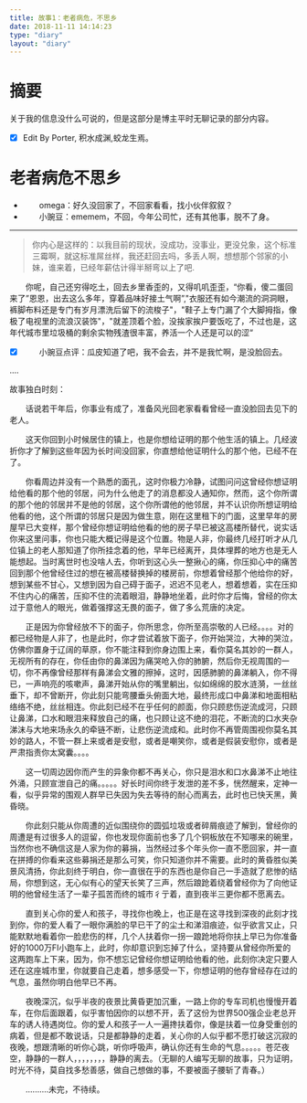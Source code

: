 ```yaml
---
title: 故事1：老者病危，不思乡
date: 2018-11-11 14:14:23
type: "diary"
layout: "diary"
---
```


# 摘要

关于我的信息没什么可说的，但是这部分是博主平时无聊记录的部分内容。

- [x] Edit By Porter, 积水成渊,蛟龙生焉。

<!-- more -->

# 老者病危不思乡

* &emsp;&emsp;omega：好久没回家了，不回家看看，找小伙伴叙叙？ 
* &emsp;&emsp;小豌豆：ememem，不回，今年公司忙，还有其他事，脱不了身。

-------

> 你内心是这样的：以我目前的现状，没成功，没事业，更没兑象，这个标准三霉啊，就这标准屌丝样，我还赶回去吗，多丢人啊，想想那个邻家的小妹，谁来着，已经年薪估计得半掰弯以上了吧.

&emsp;&emsp;你呢，自己还穷得吃土，回去乡里香歪的，又得叽叽歪歪，“你看，傻二蛋回来了”恩恩，出去这么多年，穿着品味好接土气啊”,"衣服还有如今潮流的洞洞眼，裤脚布料还是专门有岁月漂洗后留下的流梭子"，"鞋子上专门漏了个大脚拇指，像极了电视里的流浪汉装饰"，"就差顶着个脸，没挨家挨户要饭吃了，不过也是，这年代城市里垃圾桶的剩余实物残渣很丰富，养活一个人还是可以的涩“

- [x] &emsp;&emsp;小豌豆点评：瓜皮知道了吧，我不会去，并不是我忙啊，是没脸回去。

....

故事独白时刻：

&emsp;&emsp;话说若干年后，你事业有成了，准备风光回老家看看曾经一直没脸回去见下的老人。

&emsp;&emsp;这天你回到小时候居住的镇上，也是你想给证明的那个他生活的镇上。几经波折你才了解到这些年因为长时间没回家，你直想给他证明什么的那个他，已经不在了。

&emsp;&emsp;你看周边并没有一个熟悉的面孔，这时你极力冷静，试图问问这曾经你想证明给他看的那个他的邻居，问为什么他走了的消息都没人通知你，然而，这个你所谓的那个他的邻居并不是他的邻居，这个你所谓他的他邻居，并不认识你所想证明给他看的他，这个所谓的邻居只是因为做生意，刚在这里租下的门面，这里早年的房屋早已大变样，那个曾经你想证明给他看的他的房子早已被这高楼所替代，说实话你来这里问事，你也只能大概记得是这个位置。物是人非，你最终几经打听才从几位镇上的老人那知道了你所挂念着的他，早年已经离开，具体埋葬的地方也是无人能想起。当时离世时也没啥人去，你听到这心头一整揪心的痛，你压抑心中的痛苦回到那个他曾经住过的想在被高楼替换掉的楼房前，你想着曾经那个他给你的好，想到某些不甘心，又想到因为自己碍于面子，迟迟不见老人，想着想着，实在压抑不住内心的痛苦，压抑不住的流着眼泪，静静地坐着，此时你才后悔，曾经的你太过于意他人的眼光，做着强撑这无畏的面子，做了多么荒唐的决定。

&emsp;&emsp;正是因为你曾经放不下的面子，你所思念，你所至高崇敬的人已经。。。。对的都已经物是人非了，也是此时，你才尝试着放下面子，你开始哭泣，大神的哭泣，仿佛你置身于辽阔的草原，你不能注释到你身边围上来，看你莫名其妙的一群人，无视所有的存在，你任由你的鼻涕因为痛哭呛入你的肺腑，然后你无视周围的一切，你不再像曾经那样有鼻涕会文雅的擦掉，这时，因感肺腑的鼻涕躺入，你不得已，一声响亮的咳嗽声，鼻涕开始从你的嘴里躺出，似如绵绵的胶水涟漪，一丝丝垂下，却不曾断开，你此刻只能弯腰垂头俯面大地，最终形成口中鼻涕和地面相粘络络不绝，丝丝相连。你此刻已经不在乎任何的颜面，你只顾悲伤逆流成河，只顾让鼻涕，口水和眼泪来释放自己的痛，也只顾让这不绝的泪花，不断流的口水夹杂涕沫与大地来场永久的牵链不断，让悲伤逆流成和。此时你不再管周围视你莫名其妙的路人，不管一群上来或者是安慰，或者是嘲笑你，或者是假装安慰你，或者是严肃指责你太窝囊。。。。

&emsp;&emsp;这一切周边因你而产生的异象你都不再关心，你只是泪水和口水鼻涕不止地往外涌，只顾宣泄自己的痛。。。。。好长时间你终于发泄的差不多，恍然醒来，定神一看，似乎异常的围观人群早已失因为失去等待的耐心而离去，此时也已快天黑，黄昏晓。

&emsp;&emsp;你此刻只能从你周遭的近似围绕你的圆弧垃圾或者碎屑痕迹了解到，曾经你的周遭是有过很多人的逗留，你也发现你面前也多了几个铜板放在不知哪来的碗里，当然你也不确信这是人家为你的募捐，当然经过多个年头你一直不愿回家，并一直在拼搏的你看来这些募捐还是那么可笑，你只知道你并不需要。此时的黄昏胜似美景风清扬，你此刻终于明白，你一直很在乎的东西也是你自己一手造就了悲惨的结局，你想到这，无心似有心的望天长笑了三声，然后踉跄着绕着曾经你为了向他证明的他曾经生活了一辈子孤苦而终的城市彳亍着，直到夜半三更你都不愿离去。

&emsp;&emsp;直到关心你的爱人和孩子，寻找你也晚上，也正是在这寻找到深夜的此刻才找到你，你的爱人看了一眼你满脸的早已干了的尘土和涕泪痕迹，似乎欲言又止，只能默默地看着你一脸悲伤的样，几个人扶着你一拐一踉跄地将你扶上早已为你准备好的1000万FI小跑车上，此时，你却意识到忘掉了什么，坚持要从曾经你所爱的这两跑车上下来，因为，你不想忘记曾经你想证明给他看的他，此刻你决定只要人还在这座城市里，你就要自己走着，想多感受一下，你想证明的他存曾经存在过的气息，虽然你明白他早已不再。

&emsp;&emsp;夜晚深沉，似乎半夜的夜景比黄昏更加沉重，一路上你的专车司机也慢慢开着车，在你后面跟着，似乎害怕因你的以想不开，丢了这份为世界500强企业老总开车的诱人待遇岗位。你的爱人和孩子一人一遍搀扶着你，像是扶着一位身受重创的病着，但是都不敢说话，只是都静静的走着，关心你的人似乎都不愿打破这沉寂的夜晚，想跟清晰的听你心跳，听你呼吸声，确认你还有生命的气息。。。。。苍茫夜空，静静的一群人，，，，，，，，静静的离去。（无聊的人编写无聊的故事，只为证明，时光不待，莫自找多愁善感，做自己想做的事，不要被面子腰斩了青春。）

&emsp;&emsp;..........未完，不待续。
